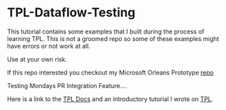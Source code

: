 # TPL-Dataflow-Testing


This tutorial contains some examples that I built during the process of learning TPL. This is not a groomed repo so some of these examples might have errors or not work at all. 

Use at your own risk. 

If this repo interested you checkout my Microsoft Orleans Prototype [repo](https://github.com/dills122/Orleans-Prototype)

Testing Mondays PR Integration Feature....


Here is a link to the [TPL Docs](https://docs.microsoft.com/en-us/dotnet/standard/parallel-programming/dataflow-task-parallel-library) and an introductory tutorial I wrote on [TPL](https://dills122.github.io/Blog/).
